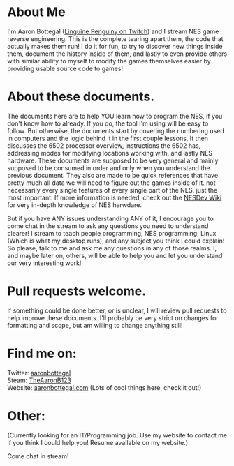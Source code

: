 # About Me

I'm Aaron Bottegal ([Linguine Penguiny on Twitch](https://www.twitch.tv/linguinepenguiny)) and I stream NES game reverse engineering. This is the complete tearing apart them, the code that actually makes them run! I do it for fun, to try to discover new things inside them, document the history inside of them, and lastly to even provide others with similar ability to myself to modify the games themselves easier by providing usable source code to games!

# About these documents.

The documents here are to help YOU learn how to program the NES, if you don't know how to already. If you do, the tool I'm using will be easy to follow. But otherwise, the documents start by covering the numbering used in computers and the logic behind it in the first couple lessons. It then discusses the 6502 processor overview, instructions the 6502 has, addressing modes for modifying locations working with, and lastly NES hardware. These documents are supposed to be very general and mainly supposed to be consumed in order and only when you understand the previous document. They also are made to be quick references that have pretty much all data we will need to figure out the games inside of it. not necessarily every single features of every single part of the NES, just the most important. If more information is needed, check out the [NESDev Wiki](http://wiki.nesdev.com/w/index.php/Nesdev_Wiki) for very in-depth knowledge of NES harwdare.  

But if you have ANY issues understanding ANY of it, I encourage you to come chat in the stream to ask any questions you need to understand clearer! I stream to teach people programming, NES programming, Linux (Which is what my desktop runs), and any subject you think I could explain! So please, talk to me and ask me any questions in any of those realms. I, and maybe later on, others, will be able to help you and let you understand our very interesting work!

# Pull requests welcome.

If something could be done better, or is unclear, I will review pull requests to help improve these documents. I'll probably be very strict on changes for formatting and scope, but am willing to change anything still!

# Find me on:

Twitter: [aaronbottegal](https://twitter.com/aaronbottegal)  
Steam: [TheAaronB123](https://steamcommunity.com/id/TheAaronB123/)    
Website: [aaronbottegal.com](http://aaronbottegal.com) (Lots of cool things here, check it out!)  

# Other:

(Currently looking for an IT/Programming job. Use my website to contact me if you think I could help you! Resume available on my website.)  

Come chat in stream!  